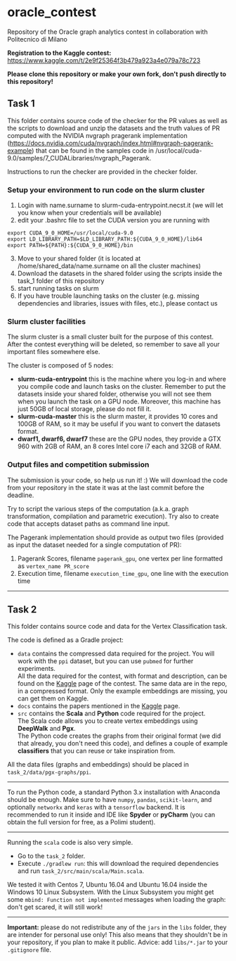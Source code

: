 # oracle_contest
Repository of the Oracle graph analytics contest in collaboration with Politecnico di Milano

**Registration to the Kaggle contest:** https://www.kaggle.com/t/2e9f25364f3b479a923a4e079a78c723

**Please clone this repository or make your own fork, don't push directly to this repository!**


## Task 1

This folder contains source code of the checker for the PR values as well as the scripts to download and unzip the datasets and the truth values of PR computed with the NVIDIA nvgraph pragerank implementation (https://docs.nvidia.com/cuda/nvgraph/index.html#nvgraph-pagerank-example) that can be found in the samples code in /usr/local/cuda-9.0/samples/7_CUDALibraries/nvgraph_Pagerank.

Instructions to run the checker are provided in the checker folder.

### Setup your environment to run code on the slurm cluster

1. Login with name.surname to slurm-cuda-entrypoint.necst.it (we will let you know when your credentials will be available)
2. edit your .bashrc file to set the CUDA version you are running with
```
export CUDA_9_0_HOME=/usr/local/cuda-9.0
export LD_LIBRARY_PATH=$LD_LIBRARY_PATH:${CUDA_9_0_HOME}/lib64
export PATH=${PATH}:${CUDA_9_0_HOME}/bin
```
3. Move to your shared folder (it is located at /home/shared_data/name.surname on all the cluster machines)
4. Download the datasets in the shared folder using the scripts inside the task_1 folder of this repository
5. start running tasks on slurm
6. If you have trouble launching tasks on the cluster (e.g. missing dependencies and libraries, issues with files, etc.), please contact us

### Slurm cluster facilities

The slurm cluster is a small cluster built for the purpose of this contest. After the contest everything will be deleted, so remember to save all your important files somewhere else.

The cluster is composed of 5 nodes:
* **slurm-cuda-entrypoint** this is the machine where you log-in and where you compile code and launch tasks on the cluster. Remember to put the datasets inside your shared folder, otherwise you will not see them when you launch the task on a GPU node. Moreover, this machine has just 50GB of local storage, please do not fill it.
* **slurm-cuda-master** this is the slurm master, it provides 10 cores and 100GB of RAM, so it may be useful if you want to convert the datasets format.
* **dwarf1, dwarf6, dwarf7** these are the GPU nodes, they provide a GTX 960 with 2GB of RAM, an 8 cores Intel core i7 each and 32GB of RAM.

### Output files and competition submission

The submission is your code, so help us run it! :)
We will download the code from your repository in the state it was at the last commit before the deadline.

Try to script the various steps of the computation (a.k.a. graph transformation, compilation and parametric execution). Try also to create code that accepts dataset paths as command line input.

The Pagerank implementation should provide as output two files (provided as input the dataset needed for a single computation of PR):

1. Pagerank Scores, filename `pagerank_gpu`, one vertex per line formatted as `vertex_name PR_score`
2. Execution time, filename `execution_time_gpu`, one line with the execution time

***

## Task 2

This folder contains source code and data for the Vertex Classification task.

The code is defined as a Gradle project:
* `data` contains the compressed data required for the project. You will work with the `ppi` dataset, but you can use `pubmed` for further experiments.   
All the data required for the contest, with format and description, can be found on the [Kaggle](https://www.kaggle.com/c/oracle-polimi-contest/data) page of the contest. The same data are in the repo, in a compressed format. Only the example embeddings are missing, you can get them on Kaggle.
* `docs` contains the papers mentioned in the [Kaggle](https://www.kaggle.com/c/oracle-polimi-contest#Documents) page.
* `src` contains the **Scala** and **Python** code required for the project.  
The Scala code allows you to create vertex embeddings using **DeepWalk** and **Pgx**.  
The Python code creates the graphs from their original format (we did that already, you don't need this code), and defines a couple of example **classifiers** that you can reuse or take inspiration from.

All the data files (graphs and embeddings) should be placed in `task_2/data/pgx-graphs/ppi`.


***

To run the Python code, a standard Python 3.x installation with Anaconda should be enough.
Make sure to have `numpy`, `pandas`, `scikit-learn`, and optionally `networkx` and `keras` with a `tensorflow` backend.
It is recommended to run it inside and IDE like **Spyder** or **pyCharm** (you can obtain the full version for free, as a Polimi student).

***

Running the `scala` code is also very simple.
* Go to the `task_2` folder.
* Execute `./gradlew run`: this will download the required dependencies and run `task_2/src/main/scala/Main.scala`.

We tested it with Centos 7, Ubuntu 16.04 and Ubuntu 16.04 inside the Windows 10 Linux Subsystem.
With the Linux Subsystem you might get some `mbind: Function not implemented` messages when loading the graph: don't get scared, it will still work!

***

**Important:** please do not redistribute any of the `jars` in the `libs` folder, they are intender for personal use only!
This also means that they shouldn't be in your repository, if you plan to make it public.
Advice: add `libs/*.jar` to your `.gitignore` file.

